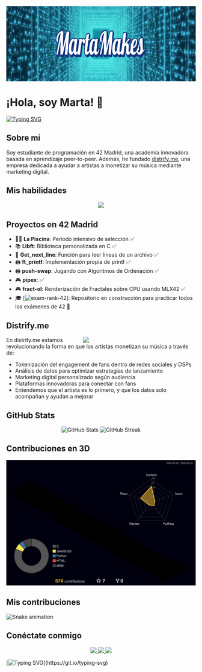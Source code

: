 <img align="center" width="900" height="200" src="logo.svg" />

# ¡Hola, soy Marta! 👋

[![Typing SVG](https://readme-typing-svg.herokuapp.com?duration=3000&color=F724A9&lines=Estudiante+de+42+Madrid;Fundadora+de+distrify.me;Apasionada+por+la+tecnología+y+la+música)](https://git.io/typing-svg)

## Sobre mí

Soy estudiante de programación en 42 Madrid, una academia innovadora basada en aprendizaje peer-to-peer. Además, he fundado [distrify.me](https://distrify.me), una empresa dedicada a ayudar a artistas a monetizar su música mediante marketing digital.

## Mis habilidades

<div align="center">
  <img src="https://skillicons.dev/icons?i=c,python,react,php,typescript,tailwind,nodejs,git" height="40" />
</div>

## Proyectos en 42 Madrid

- 🏊‍♀️ **La Piscina**: Periodo intensivo de selección ✅
- 📚 **Libft**: Biblioteca personalizada en C ✅
- 📝 **Get_next_line**: Función para leer líneas de un archivo ✅
- 🖨️ **ft_printf**: Implementación propia de printf ✅
- 🖨️ **push-swap**: Jugando con Algoritmos de Ordenación ✅
- 🎮 **pipex**: ✅
- 🎮 **fract-ol**: Renderización de Fractales sobre CPU usando MLX42 ✅
- 🎓 [![**exam-rank-42**](https://github.com/martamakes/42-exam-rank-42)]: Repositorio en construcción para practicar todos los exámenes de 42 🚧

## Distrify.me

<img align="right" width="300" src="https://distrify.me/assets/img/logo-distrify-me-light-D3d3Wt0w.svg" />

En distrify.me estamos revolucionando la forma en que los artistas monetizan su música a través de:

- Tokenización del engagement de fans dentro de redes sociales y DSPs
- Análisis de datos para optimizar estrategias de lanzamiento
- Marketing digital personalizado según audiencia
- Plataformas innovadoras para conectar con fans
- Entendemos que el artista es lo primero, y que los datos solo acompañan y ayudan a mejorar

## GitHub Stats

<div align="center">
  <img src="https://github-readme-stats.vercel.app/api?username=martamakes&show_icons=true&theme=radical" alt="GitHub Stats" />
  <img src="https://github-readme-streak-stats.herokuapp.com/?user=martamakes&theme=radical" alt="GitHub Streak" />
</div>

## Contribuciones en 3D
![3D Contribution](./profile-3d-contrib/profile-night-rainbow.svg)

## Mis contribuciones
![Snake animation](https://github.com/martamakes/martamakes/blob/output/dist/github-contribution-grid-snake.svg)

## Conéctate conmigo

<div align="center">
  <a href="mailto:marta.vigara.gonzalez@gmail.com">
    <img src="https://img.shields.io/badge/Email-D14836?style=for-the-badge&logo=gmail&logoColor=white" />
  </a>
  <a href="https://linkedin.com/in/martavigara">
    <img src="https://img.shields.io/badge/LinkedIn-0077B5?style=for-the-badge&logo=linkedin&logoColor=white" />
  </a>
  <a href="https://distrify.me/contact">
    <img src="https://img.shields.io/badge/%C2%BFTe%20Ayudo%3F-teal?style=for-the-badge" />
  </a>
</div>

[![Typing SVG](https://readme-typing-svg.herokuapp.com?duration=3000&color=F724A9&lines=¡Gracias+por+visitar+mi+perfil!;Follow+the+white+rabbit...)](https://git.io/typing-svg)
